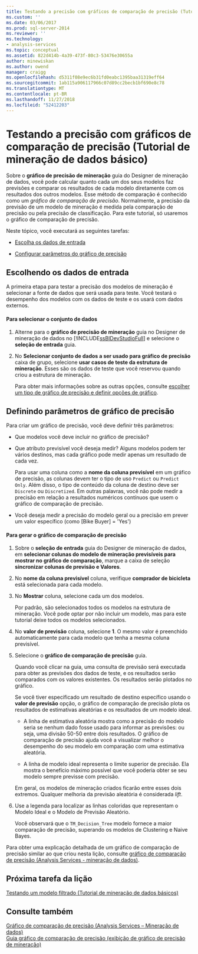 ```yaml
---
title: Testando a precisão com gráficos de comparação de precisão (Tutorial de mineração de dados básico) | Microsoft Docs
ms.custom: ''
ms.date: 03/06/2017
ms.prod: sql-server-2014
ms.reviewer: ''
ms.technology:
- analysis-services
ms.topic: conceptual
ms.assetid: 822d414b-4a39-473f-80c3-53476e30655a
author: minewiskan
ms.author: owend
manager: craigg
ms.openlocfilehash: d5311f08e9ec6b31fd0eabc1395baa31319eff64
ms.sourcegitcommit: 1ab115a906117966c07d89cc2becb1bf690e8c78
ms.translationtype: MT
ms.contentlocale: pt-BR
ms.lasthandoff: 11/27/2018
ms.locfileid: "52412203"
---
```

# <a name="testing-accuracy-with-lift-charts-basic-data-mining-tutorial"></a>Testando a precisão com gráficos de comparação de precisão (Tutorial de mineração de dados básico)
  Sobre o **gráfico de precisão de mineração** guia do Designer de mineração de dados, você pode calcular quanto cada um dos seus modelos faz previsões e comparar os resultados de cada modelo diretamente com os resultados dos outros modelos. Esse método de comparação é conhecido como um *gráfico de comparação de precisão*. Normalmente, a precisão da previsão de um modelo de mineração é medida pela comparação de precisão ou pela precisão de classificação. Para este tutorial, só usaremos o gráfico de comparação de precisão.  
  
 Neste tópico, você executará as seguintes tarefas:  
  
-   [Escolha os dados de entrada](#BKMK_InputData)  
  
-   [Configurar parâmetros do gráfico de precisão](#BKMK_Selecting)  
  
##  <a name="BKMK_InputData"></a> Escolhendo os dados de entrada  
 A primeira etapa para testar a precisão dos modelos de mineração é selecionar a fonte de dados que será usada para teste. Você testará o desempenho dos modelos com os dados de teste e os usará com dados externos.  
  
#### <a name="to-select-the-data-set"></a>Para selecionar o conjunto de dados  
  
1.  Alterne para o **gráfico de precisão de mineração** guia no Designer de mineração de dados no [!INCLUDE[ssBIDevStudioFull](../includes/ssbidevstudiofull-md.md)] e selecione o **seleção de entrada** guia.  
  
2.  No **Selecionar conjunto de dados a ser usado para gráfico de precisão** caixa de grupo, selecione **usar casos de teste da estrutura de mineração**. Esses são os dados de teste que você reservou quando criou a estrutura de mineração.  
  
     Para obter mais informações sobre as outras opções, consulte [escolher um tipo de gráfico de precisão e definir opções de gráfico](../../2014/analysis-services/data-mining/choose-an-accuracy-chart-type-and-set-chart-options.md).  
  
##  <a name="BKMK_Selecting"></a> Definindo parâmetros de gráfico de precisão  
 Para criar um gráfico de precisão, você deve definir três parâmetros:  
  
-   Que modelos você deve incluir no gráfico de precisão?  
  
-   Que atributo previsível você deseja medir? Alguns modelos podem ter vários destinos, mas cada gráfico pode medir apenas um resultado de cada vez.  
  
     Para usar uma coluna como a **nome da coluna previsível** em um gráfico de precisão, as colunas devem ter o tipo de uso `Predict` ou `Predict Only`. Além disso, o tipo de conteúdo da coluna de destino deve ser `Discrete` ou `Discretized`. Em outras palavras, você não pode medir a precisão em relação a resultados numéricos contínuos que usem o gráfico de comparação de precisão.  
  
-   Você deseja medir a precisão do modelo geral ou a precisão em prever um valor específico (como [Bike Buyer] = 'Yes')  
  
#### <a name="to-generate-the-lift-chart"></a>Para gerar o gráfico de comparação de precisão  
  
1.  Sobre o **seleção de entrada** guia do Designer de mineração de dados, em **selecionar colunas do modelo de mineração previsíveis para mostrar no gráfico de comparação**, marque a caixa de seleção **sincronizar colunas de previsão e Valores**.  
  
2.  No **nome da coluna previsível** coluna, verifique **comprador de bicicleta** está selecionada para cada modelo.  
  
3.  No **Mostrar** coluna, selecione cada um dos modelos.  
  
     Por padrão, são selecionados todos os modelos na estrutura de mineração. Você pode optar por não incluir um modelo, mas para este tutorial deixe todos os modelos selecionados.  
  
4.  No **valor de previsão** coluna, selecione **1**. O mesmo valor é preenchido automaticamente para cada modelo que tenha a mesma coluna previsível.  
  
5.  Selecione o **gráfico de comparação de precisão** guia.  
  
     Quando você clicar na guia, uma consulta de previsão será executada para obter as previsões dos dados de teste, e os resultados serão comparados com os valores existentes. Os resultados serão plotados no gráfico.  
  
     Se você tiver especificado um resultado de destino específico usando o **valor de previsão** opção, o gráfico de comparação de precisão plota os resultados de estimativas aleatórias e os resultados de um modelo ideal.  
  
    -   A linha de estimativa aleatória mostra como a precisão do modelo seria se nenhum dado fosse usado para informar as previsões: ou seja, uma divisão 50-50 entre dois resultados. O gráfico de comparação de precisão ajuda você a visualizar melhor o desempenho do seu modelo em comparação com uma estimativa aleatória.  
  
    -   A linha de modelo ideal representa o limite superior de precisão. Ela mostra o benefício máximo possível que você poderia obter se seu modelo sempre previsse com precisão.  
  
     Em geral, os modelos de mineração criados ficarão entre esses dois extremos. Qualquer melhoria da previsão aleatória é considerada *lift*.  
  
6.  Use a legenda para localizar as linhas coloridas que representam o Modelo Ideal e o Modelo de Previsão Aleatório.  
  
     Você observará que o `TM_Decision_Tree` modelo fornece a maior comparação de precisão, superando os modelos de Clustering e Naive Bayes.  
  
 Para obter uma explicação detalhada de um gráfico de comparação de precisão similar ao que criou nesta lição, consulte [gráfico de comparação de precisão &#40;Analysis Services - mineração de dados&#41;](../../2014/analysis-services/data-mining/lift-chart-analysis-services-data-mining.md).  
  
## <a name="next-task-in-lesson"></a>Próxima tarefa da lição  
 [Testando um modelo filtrado &#40;Tutorial de mineração de dados básicos&#41;](../../2014/tutorials/testing-a-filtered-model-basic-data-mining-tutorial.md)  
  
## <a name="see-also"></a>Consulte também  
 [Gráfico de comparação de precisão &#40;Analysis Services – Mineração de dados&#41;](../../2014/analysis-services/data-mining/lift-chart-analysis-services-data-mining.md)   
 [Guia gráfico de comparação de precisão &#40;exibição de gráfico de precisão de mineração&#41;](../../2014/analysis-services/lift-chart-tab-mining-accuracy-chart-view.md)  
  
  
